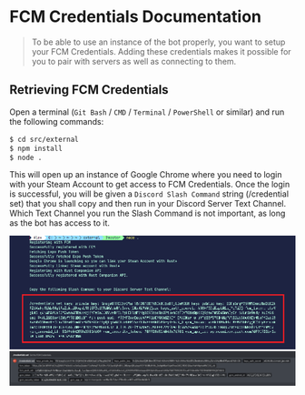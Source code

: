 # FCM Credentials Documentation

> To be able to use an instance of the bot properly, you want to setup your FCM Credentials. Adding these credentials makes it possible for you to pair with servers as well as connecting to them.

## Retrieving FCM Credentials

Open a terminal (`Git Bash` / `CMD` / `Terminal` / `PowerShell` or similar) and run the following commands:

    $ cd src/external
    $ npm install
    $ node .

This will open up an instance of Google Chrome where you need to login with your Steam Account to get access to FCM Credentials. Once the login is successful, you will be given a `Discord Slash Command` string (/credential set) that you shall copy and then run in your Discord Server Text Channel. Which Text Channel you run the Slash Command is not important, as long as the bot has access to it.

![FCM Credentials Script Image](images/credentials_script_image.png)
![FCM Credentials discord Image](images/credentials_discord.png)